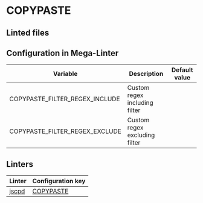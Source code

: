 <!-- markdownlint-disable MD003 MD020 MD033 MD041 -->
<!-- Generated by .automation/build.py, please do not update manually -->
<!-- Instead, update descriptor file at https://github.com/nvuillam/mega-linter/tree/master/megalinter/descriptors/copypaste.yml -->
# COPYPASTE

## Linted files

## Configuration in Mega-Linter

| Variable | Description | Default value |
| ----------------- | -------------- | -------------- |
| COPYPASTE_FILTER_REGEX_INCLUDE | Custom regex including filter |  |
| COPYPASTE_FILTER_REGEX_EXCLUDE | Custom regex excluding filter |  |

## Linters

| Linter | Configuration key |
| ------ | ----------------- |
| [jscpd](copypaste_jscpd.md) | [COPYPASTE](copypaste_jscpd.md) |
